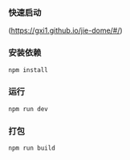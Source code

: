 ### 快速启动
(https://gxi1.github.io/jie-dome/#/)
### 安装依赖

``` bash
npm install
```

### 运行

``` bash
npm run dev
```

### 打包

``` bash
npm run build
```

